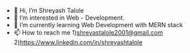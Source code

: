 - 👋 Hi, I’m Shreyash Talole
- 👀 I’m interested in Web - Development.
- 🌱 I’m currently learning Web Development with MERN stack
- 📫 How to reach me 
      1)shreyastalole2001@gmail.com
      2)https://www.linkedin.com/in/shreyashtalole

<!---
ShreyasTalole2001/ShreyasTalole2001 is a ✨ special ✨ repository because its `README.md` (this file) appears on your GitHub profile.
You can click the Preview link to take a look at your changes.
--->
